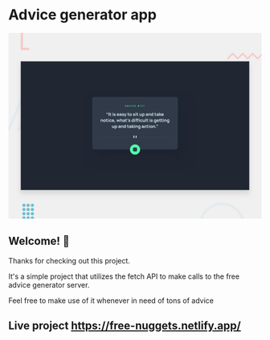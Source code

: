 # Advice generator app

![Design preview for the Advice generator app coding challenge](./design/desktop-preview.jpg)

## Welcome! 👋

Thanks for checking out this project.

It's a simple project that utilizes the fetch API to make calls to the free advice generator server.

Feel free to make use of it whenever in need of tons of advice

## Live project https://free-nuggets.netlify.app/
